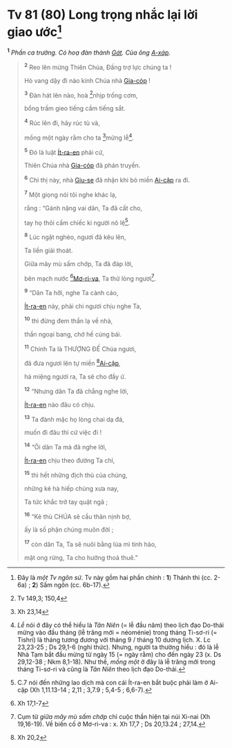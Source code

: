 # Tv 81 (80) Long trọng nhắc lại lời giao ước[^1-8c829833-1c46-4cbf-8384-f0bbef1ac6f2]
<sup><b>1</b></sup> *Phần ca trưởng. Có hoạ đàn thành [Gát](). Của ông [A-xáp]().*

> <sup><b>2</b></sup> Reo lên mừng Thiên Chúa, Đấng trợ lực chúng ta !
>
> Hò vang dậy đi nào kính Chúa nhà [Gia-cóp]() !
>
> <sup><b>3</b></sup> Đàn hát lên nào, hoà [^1@-8c829833-1c46-4cbf-8384-f0bbef1ac6f2]nhịp trống cơm,
>
> bổng trầm gieo tiếng cầm tiếng sắt.
>
> <sup><b>4</b></sup> Rúc lên đi, hãy rúc tù và,
>
> mồng một ngày rằm cho ta [^2@-8c829833-1c46-4cbf-8384-f0bbef1ac6f2]mừng lễ[^2-8c829833-1c46-4cbf-8384-f0bbef1ac6f2].
>
> <sup><b>5</b></sup> Đó là luật [Ít-ra-en]() phải cứ,
>
> Thiên Chúa nhà [Gia-cóp]() đã phán truyền.
>
> <sup><b>6</b></sup> Chỉ thị này, nhà [Giu-se]() đã nhận khi bỏ miền [Ai-cập]() ra đi.
>
> <sup><b>7</b></sup> Một giọng nói tôi nghe khác lạ,
>
> rằng : “Gánh nặng vai dân, Ta đã cất cho,
>
> tay họ thôi cầm chiếc ki người nô lệ[^3-8c829833-1c46-4cbf-8384-f0bbef1ac6f2].
>
> <sup><b>8</b></sup> Lúc ngặt nghèo, ngươi đã kêu lên,
>
> Ta liền giải thoát.
>
> Giữa mây mù sấm chớp, Ta đã đáp lời,
>
> bên mạch nước [^3@-8c829833-1c46-4cbf-8384-f0bbef1ac6f2][Mơ-ri-va](), Ta thử lòng ngươi[^4-8c829833-1c46-4cbf-8384-f0bbef1ac6f2].
>
> <sup><b>9</b></sup> “Dân Ta hỡi, nghe Ta cảnh cáo,
>
> [Ít-ra-en]() này, phải chi ngươi chịu nghe Ta,
>
> <sup><b>10</b></sup> thì đừng đem thần lạ về nhà,
>
> thần ngoại bang, chớ hề cúng bái.
>
> <sup><b>11</b></sup> Chính Ta là THƯỢNG ĐẾ Chúa ngươi,
>
> đã đưa ngươi lên tự miền [^4@-8c829833-1c46-4cbf-8384-f0bbef1ac6f2][Ai-cập](),
>
> há miệng ngươi ra, Ta sẽ cho đầy ứ.
>
> <sup><b>12</b></sup> “Nhưng dân Ta đã chẳng nghe lời,
>
> [Ít-ra-en]() nào đâu có chịu.
>
> <sup><b>13</b></sup> Ta đành mặc họ lòng chai dạ đá,
>
> muốn đi đâu thì cứ việc đi !
>
> <sup><b>14</b></sup> “Ôi dân Ta mà đã nghe lời,
>
> [Ít-ra-en]() chịu theo đường Ta chỉ,
>
> <sup><b>15</b></sup> thì hết những địch thù của chúng,
>
> những kẻ hà hiếp chúng xưa nay,
>
> Ta tức khắc trở tay quật ngã ;
>
> <sup><b>16</b></sup> “Kẻ thù CHÚA sẽ cầu thân nịnh bợ,
>
> ấy là số phận chúng muôn đời ;
>
> <sup><b>17</b></sup> còn dân Ta, Ta sẽ nuôi bằng lúa mì tinh hảo,
>
> mật ong rừng, Ta cho hưởng thoả thuê.”

[^1-8c829833-1c46-4cbf-8384-f0bbef1ac6f2]: Đây là *một Tv ngôn sứ*. Tv này gồm hai phần chính : **1**) Thánh thi (cc. 2-6a) ; **2**) Sấm ngôn (cc. 6b-17).
[^2-8c829833-1c46-4cbf-8384-f0bbef1ac6f2]: *Lễ* nói ở đây có thể hiểu là *Tân Niên* (= lễ đầu năm) theo lịch đạo Do-thái mừng vào đầu tháng (lễ trăng mới = néoménie) trong tháng Ti-sơ-ri (= Tishri) là tháng tương đương với tháng 9 / tháng 10 dương lịch. X. Lc 23,23-25 ; Ds 29,1-6 (nghi thức). Nhưng, người ta thường hiểu : đó là lễ Nhà Tạm bắt đầu mừng từ ngày 15 (= ngày rằm) cho đến ngày 23 (x. Ds 29,12-38 ; Nkm 8,1-18). Như thế, *mồng một* ở đây là lễ trăng mới trong tháng Ti-sơ-ri và cũng là *Tân Niên* theo lịch đạo Do-thái.
[^3-8c829833-1c46-4cbf-8384-f0bbef1ac6f2]: C.7 nói đến những lao dịch mà con cái Ít-ra-en bắt buộc phải làm ở Ai-cập (Xh 1,11.13-14 ; 2,11 ; 3,7.9 ; 5,4-5 ; 6,6-7).
[^4-8c829833-1c46-4cbf-8384-f0bbef1ac6f2]: Cụm từ *giữa mây mù sấm chớp* chỉ cuộc thần hiện tại núi Xi-nai (Xh 19,16-19). Về biến cố ở Mơ-ri-va : x. Xh 17,7 ; Ds 20,13.24 ; 27,14.
[^1@-8c829833-1c46-4cbf-8384-f0bbef1ac6f2]: Tv 149,3; 150,4
[^2@-8c829833-1c46-4cbf-8384-f0bbef1ac6f2]: Xh 23,14
[^3@-8c829833-1c46-4cbf-8384-f0bbef1ac6f2]: Xh 17,1-7
[^4@-8c829833-1c46-4cbf-8384-f0bbef1ac6f2]: Xh 20,2